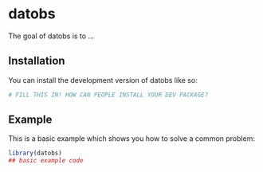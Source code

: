 
# datobs

<!-- badges: start -->
<!-- badges: end -->

The goal of datobs is to ...

## Installation

You can install the development version of datobs like so:

``` r
# FILL THIS IN! HOW CAN PEOPLE INSTALL YOUR DEV PACKAGE?
```

## Example

This is a basic example which shows you how to solve a common problem:

``` r
library(datobs)
## basic example code
```

